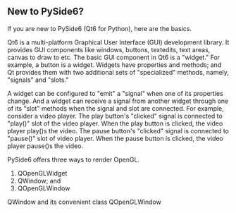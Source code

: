 ## New to PySide6?
If you are new to PySide6 (Qt6 for Python), here are the basics.

Qt6 is a multi-platform Graphical User Interface (GUI) development library. 
It provides GUI components like windows, buttons, textedits, text areas, canvas to draw to etc.
The basic GUI component in Qt6 is a "widget." For example, a button is a widget.
Widgets have properties and methods; and Qt provides them with two additional sets of "specialized" methods, namely, "signals" and "slots."

A widget can be configured to "emit" a "signal" when one of its properties change.
And a widget can receive a signal from another widget through one of its "slot" methods when the signal and slot are connected.
For example, consider a video player. The play button's "clicked" signal is connected to "play()" slot of the video player.
When the play button is clicked, the video player play()s the video. The pause button's "clicked" signal is connected to "pause()" slot of video player. When the pause button is clicked, the video player pause()s the video.

PySide6 offers three ways to render OpenGL.

1. QOpenGLWidget
2. QWindow; and
3. QOpenGLWindow


QWindow and its convenient class QOpenGLWindow 
